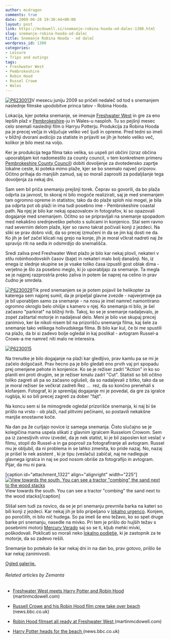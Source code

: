 ```yaml
---
author: mcdragon
comments: true
date: 2009-06-28 19:30:44+00:00
layout: post
link: https://mcdowell.si/snemanje-robina-hooda-od-dalec-1308.html
slug: snemanje-robina-hooda-od-dalec
title: Snemanje Robina Hooda - od daleč
wordpress_id: 1308
categories:
- Leisure
- Trips and outings
tags:
- Freshwater West
- Pembrokeshire
- Robin Hood
- Russel Crowe
- Wales
---
```


[![P6230013](https://mcdowell.si/wp-content/uploads/2009/06/P62300131-1.jpg)](https://mcdowell.si/wp-content/uploads/2009/06/P62300131.jpg)V mesecu juniju 2009 so pričeli nedaleč od tod s snemanjem naslednje filmske upodobitve princa tatov - Robina Hooda.

Lokacija, kjer poteka snemanje, se imenuje [Freshwater West](http://en.wikipedia.org/wiki/Freshwater_West) in gre za eno lepših plaž v [Pembrokeshire](http://en.wikipedia.org/wiki/Pembrokeshire)-ju in Wales-u nasploh. Tu so pejšnji mesec celo snemali naslednji film o Harryu Potterju. Produkcija za Robina Hooda pa je precej večja in vključuje veliko več ljudi in opreme. Pred tedni so imeli v bližnji dvorani avdicijo za statiste in prijaviti se jih je hotelo veliko več, kolikor je bilo mest na voljo.

Ker je produkcija tega filma tako velika, so uspeli pri občini (izraz občina upoorabljam kot nadomestilo za county council, v tem konkretnem primeru [Pembrokeshire County Council](http://www.pembrokeshire.gov.uk/)) dobiti dovoljenje za dvotedensko zaprtje lokalne ceste, ki poteka mimo plaže, kjer se bo snemalo največ prizorov. Očitno prihaja do manjših zamud, saj so morali zaprositi za podaljšanje tega dovoljenja za nekaj dni.

Sam sem bil priča snemanju prejšnji torek. Čeprav so govorili, da bo plaža odprta za javnost, to skoraj ni bilo mogoče realizirati, saj je med snemanjem tam ogromno opreme in statistov, tako da do plaže sploh nisi mogel, je bila pa odprta pot ob plaži in ima tudi posebno ime - Pembrokeshire coastal path. Na njej je bilo kar nekaj opazovalcev in fotografov, ki so opazovali dogajanje med snemanjem. Očitno so se pripravljali na snemanje spopadom med nekakšno srednjeveško pehoto s sulicami in konjenico. Stal sem ravno nad severnim delom plaže, kjer so ravno takrat počivali konji z jezdeci. Na sliki se prav dobro vidi, da so precej izmučeni in da se jim kaj dosti ne da. Ko jih je šef začel klicati naj grejo na konje, jih je moral včkrat nadreti naj že spravijo riti na sedla in odsmrdijo do snemališča.

Sredi zaliva pred Freshwater West plažo je bilo kar nekaj plovil, nekateri v stilu robinhoodovskih časov (baje) in nekateri malo bolj današnji. No, iz enega iz slednje skupine se je vsake toliko časa izpustil gost oblak dima - verjetno je šlo za posebno meglo, ki jo uporabljajo za snemanje. Ta megla se je najprej razprostrla preko zaliva in potem še naprej na celino in prav čudno je smrdela.

[![P6230029](https://mcdowell.si/wp-content/uploads/2009/06/P62300291-1-150x150.jpg)](https://mcdowell.si/wp-content/uploads/2009/06/P62300291.jpg)Tik pred snemanjem se je potem pojavil še helikopter za katerega sem najprej sumil, da je pripeljal glavne zvezde - najverjetneje pa je bil uporabljen samo za snemanje - na nosu je imel namreč namontirano ogromno okroglo belo ohišje s kamero v njej. Ko snemanja ni bilo, je šel začasno "parkirat" na bližnji hrib. Takoj, ko se je snemanje nadaljevalo, je zopet zaštartal motorje in nadaljeval delo. Meni je bilo vse skupaj precej zanimivo, ker še nikoli nisem bil na prizorišču snemanja filma, kaj šele za snemanje tako velikega holivudskega filma. Bi bilo kar kul, če bi me spustili na plažo, da bi si zadevo bolje ogledal in kaj poslikal - avtogram Russel-a Crowe-a me namreč niti malo ne interesira.

[![P6230015](https://mcdowell.si/wp-content/uploads/2009/06/P62300151-1.jpg)](https://mcdowell.si/wp-content/uploads/2009/06/P62300151.jpg)

Na trenutke je bilo dogajanje na plaži kar gledljivo, prav kamlu pa se mi je začelo dolgočasit. Prav hecno pa je bilo gledati eno prvih vaj pri spopadu prej omenjene pehote in konjenice. Ko se je režiser zadrl "Action" in ko so planili eni proti drugim, se je režiser kmalu zadrl "Cut". Statisti so bili očitno toliko zagreti ali pa so začasno oglušeli, da so nadaljevali z bitko, tako da se je moral režiser še večkrat zadreti Rez ...  rez, da so končno prenehali s klofanjem. Fotograf, ki je spremljaj dogajanje mi je povedal, da gre za igralce rugbija, ki so bili precej zagreti za dober "fajt".

Na koncu sem si še mimogrede ogledal prizorišče snemanja, ki naj bi še prišlo na vrsto - ob plaži, nad plitvimi pečinami, so postavili nekakšne manjše enostavne koče.

Na dan pa že curljajo novice iz samega snemanja. Čisto slučajno se je kolegičina mama uspela slikati z glavnim igralcem Russelom Crowom. Sem pa iz zanesljivih virov izvedel, da je nek statist, ki je bil zaposlen kot veslač v filmu, stopil do Russel-a in ga poprosil za fotografiranje ali avtogram. Russel mu je obljubil, da ni problema in se lahko zmenita, ko pride nazaj. No, nazaj je prišel le nek asistent , ki je tipu (veslaču) zabičal, naj ne nadleguje glavnega igralca in naj se pod nosom obriše za fotografijo in avtogram. Pijar, da mu ni para.

[caption id="attachment_1322" align="alignright" width="225"][![View towards the south. You can see a tractor "combing" the sand next to the wood stacks](https://mcdowell.si/wp-content/uploads/2009/06/P62300171-1-225x300.jpg)](https://mcdowell.si/wp-content/uploads/2009/06/P62300171.jpg) View towards the south. You can see a tractor "combing" the sand next to the wood stacks[/caption]

Slišal sem tudi za novico, da se je pri snemanju prevrnila barka na kateri so bili konji z jezdeci. Kar nekaj jih je bilo pripeljano v [lokalno urgenco](http://www.pdt-tr.wales.nhs.uk/en/services/hospitals/index.html). Konjem, po poročilih, ni bilo nič hudega. So pa imeli še eno težavo, ko so spet druge barke pri snemanju, nasedle na mivko. Pri tem je prišlo do hujših težav s posebnimi motorji [Mercury Verado](http://www.mercurymarine.com/engines/outboards/verado/) saj so se ti, kljub mehki mivki, poškodovali. Poklicati so morali neko [lokalno podjetje](http://www.quadraboats.co.uk/), ki je zastopnik za te motorje, da so zadevo rešili.

Snemanje bo potekalo še kar nekaj dni in na dan bo, prav gotovo, prišlo še kar nekaj zanimivosti.

[Ogled galerije.](https://mcdowell.si/about/gallery?album=RobinHoodFilmsetAtFreshwaterWest)


###### Related articles by Zemanta





 	
  * [ Freshwater West meets Harry Potter and Robin Hood ](https://mcdowell.si/freshwater-west-meets-harry-potter-and-robin-hood-1190.html) (martinmcdowell.com)

 	
  * [ Russell Crowe and his Robin Hood film crew take over beach ](http://news.bbc.co.uk/2/hi/uk_news/wales/south_west/8097083.stm) (news.bbc.co.uk)

 	
  * [ Robin Hood filmset all ready at Freshwater West ](https://mcdowell.si/robin-hood-filmset-all-ready-at-freshwater-west-1238.html) (martinmcdowell.com)

 	
  * [ Harry Potter heads for the beach ](http://news.bbc.co.uk/1/hi/wales/8042668.stm) (news.bbc.co.uk)



